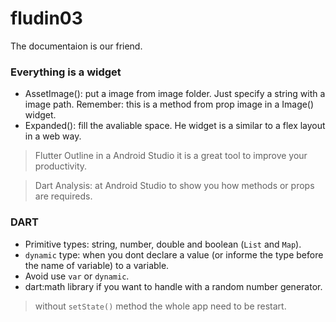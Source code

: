 # fludin03

The documentaion is our friend.

### Everything is a widget

- AssetImage(): put a image from image folder. Just specify a string with a image path. Remember: this is a method from prop image in a Image() widget.
- Expanded(): fill the avaliable space. He widget is a similar to a flex layout in a web way.

> Flutter Outline in a Android Studio it is a great tool to improve your productivity.

> Dart Analysis: at Android Studio to show you how methods or props are requireds.


### DART

- Primitive types: string, number, double and boolean (`List` and `Map`).  
- `dynamic` type: when you dont declare a value (or informe the type before the name of variable) to a variable.
- Avoid use `var` or `dynamic`.
- dart:math library if you want to handle with a random number generator.

> without `setState()` method the whole app need to be restart.